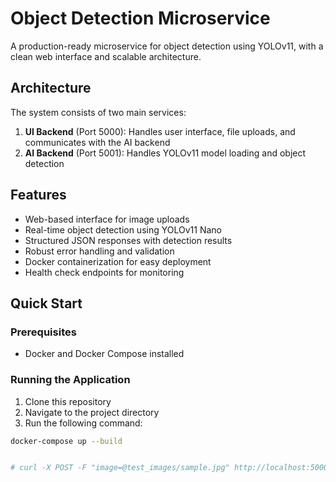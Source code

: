 # Object Detection Microservice

A production-ready microservice for object detection using YOLOv11, with a clean web interface and scalable architecture.

## Architecture

The system consists of two main services:

1. **UI Backend** (Port 5000): Handles user interface, file uploads, and communicates with the AI backend
2. **AI Backend** (Port 5001): Handles YOLOv11 model loading and object detection

## Features

- Web-based interface for image uploads
- Real-time object detection using YOLOv11 Nano
- Structured JSON responses with detection results
- Robust error handling and validation
- Docker containerization for easy deployment
- Health check endpoints for monitoring

## Quick Start

### Prerequisites

- Docker and Docker Compose installed

### Running the Application

1. Clone this repository
2. Navigate to the project directory
3. Run the following command:

```bash
docker-compose up --build


# curl -X POST -F "image=@test_images/sample.jpg" http://localhost:5000/upload